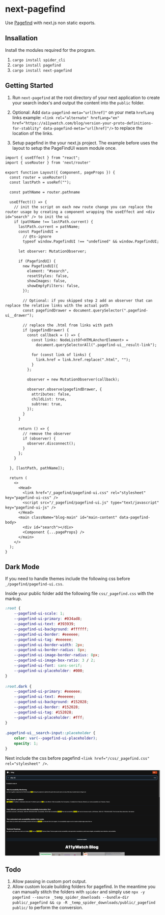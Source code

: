 # next-pagefind

Use [Pagefind](https://pagefind.app/) with next.js non static exports.

## Insallation

Install the modules required for the program.

1. `cargo install spider_cli`
1. `cargo install pagefind`
1. `cargo install next-pagefind`

## Getting Started

1. Run `next-pagefind` at the root directory of your next application to create your search index's and output the content into the `public` folder.

2. Optional: Add `data-pagefind-meta="url[href]"` on your meta `hrefLang` links example: `<link rel="alternate" hrefLang="en" href="https://a11ywatch.com/blog/version-your-proto-definitions-for-stablity" data-pagefind-meta="url[href]"/>` to replace the location of the links.

3. Setup pagefind in the your next.js project. The example before uses the layout to setup the PageFindUI wasm module once.

```tsx
import { useEffect } from "react";
import { useRouter } from 'next/router'

export function Layout({ Component, pageProps }) {
  const router = useRouter()
  const lastPath = useRef("");

  const pathName = router.pathname

  useEffect(() => {
    // init the script on each new route change you can replace the router usage by creating a component wrapping the useEffect and <div id="search" /> to init the ui
    if (pathName !== lastPath.current) {
      lastPath.current = pathName;
      const PagefindUI =
        // @ts-ignore
        typeof window.PagefindUI !== "undefined" && window.PagefindUI;

      let observer: MutationObserver;

      if (PagefindUI) {
        new PagefindUI({
          element: "#search",
          resetStyles: false,
          showImages: false,
          showEmptyFilters: false,
        });

        // Optional: if you skipped step 2 add an observer that can replace the relative links with the actual path
        const pagefindDrawer = document.querySelector(".pagefind-ui__drawer");

        // replace the .html from links with path
        if (pagefindDrawer) {
          const callback = () => {
            const links: NodeListOf<HTMLAnchorElement> =
              document.querySelectorAll(".pagefind-ui__result-link");

            for (const link of links) {
              link.href = link.href.replace(".html", "");
            }
          };

          observer = new MutationObserver(callback);

          observer.observe(pagefindDrawer, {
            attributes: false,
            childList: true,
            subtree: true,
          });
        }
      }

      return () => {
        // remove the observer
        if (observer) {
          observer.disconnect();
        }
      };
    }

  }, [lastPath, pathName]);

  return (
    <>
      <Head>
        <link href="/_pagefind/pagefind-ui.css" rel="stylesheet" key="pagefind-ui-css" />
        <script src="/_pagefind/pagefind-ui.js" type="text/javascript" key="pagefind-ui-js" />
      </Head>
      <main className="blog-main" id="main-content" data-pagefind-body>
        <div id="search"></div>
        <Component {...pageProps} />
      </main>
    </>
  );
}
```

## Dark Mode

If you need to handle themes include the following css before `_/pagefind/pagefind-ui.css`.

Inside your public folder add the following file `css/_pagefind.css` with the markup.

```css
:root {
    --pagefind-ui-scale: 1;
    --pagefind-ui-primary: #034ad8;
    --pagefind-ui-text: #393939;
    --pagefind-ui-background: #ffffff;
    --pagefind-ui-border: #eeeeee;
    --pagefind-ui-tag: #eeeeee;
    --pagefind-ui-border-width: 2px;
    --pagefind-ui-border-radius: 8px;
    --pagefind-ui-image-border-radius: 8px;
    --pagefind-ui-image-box-ratio: 3 / 2;
    --pagefind-ui-font: sans-serif;
    --pagefind-ui-placeholder: #000;
}

:root.dark {
    --pagefind-ui-primary: #eeeeee;
    --pagefind-ui-text: #eeeeee;
    --pagefind-ui-background: #152028;
    --pagefind-ui-border: #152028;
    --pagefind-ui-tag: #152028;
    --pagefind-ui-placeholder: #fff;
}

.pagefind-ui__search-input::placeholder {
    color: var(--pagefind-ui-placeholder);
    opacity: 1;
}
```

Next include the css before pagefind `<link href="/css/_pagefind.css" rel="stylesheet" />`.

![Example of pagefind being used with the A11yWatch blog](example.png)

## Todo

1. Allow passing in custom port output.
2. Allow custom locale building folders for pagefind. In the meantime you can manually stitch the folders with `spider` and simply use `npx -y pagefind --source _temp_spider_downloads --bundle-dir public/_pagefind && cp -R _temp_spider_downloads/public/_pagefind public/` to perform the conversion.
